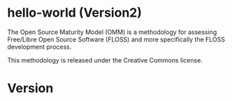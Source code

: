 # hello-world (Version2)

The Open Source Maturity Model (OMM) is a methodology for assessing Free/Libre Open Source Software (FLOSS) and more specifically the FLOSS development process. 

This methodology is released under the Creative Commons license.

# Version
